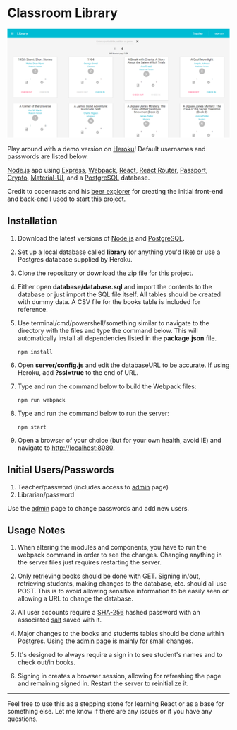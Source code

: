 # Classroom Library

![Library Preview](/www/images/preview.png?raw=true "Library Preview")

Play around with a demo version on [Heroku](https://classroomlibrary.herokuapp.com/)! Default usernames and passwords are listed below.

[Node.js](https://nodejs.org/en/) app using [Express](https://expressjs.com/), [Webpack](https://webpack.github.io/), [React](https://facebook.github.io/react/), [React Router](https://github.com/reactjs/react-router), [Passport](http://passportjs.org/), [Crypto](https://nodejs.org/api/crypto.html), [Material-UI](http://www.material-ui.com/#/), and a [PostgreSQL](https://www.postgresql.org/) database.

Credit to ccoenraets and his [beer explorer](https://github.com/ccoenraets/belgian-beer-explorer) for creating the initial front-end and back-end I used to start this project.

## Installation

1. Download the latest versions of [Node.js](https://nodejs.org/en/) and [PostgreSQL](https://www.postgresql.org/).

2. Set up a local database called **library** (or anything you'd like) or use a Postgres database supplied by Heroku.

3. Clone the repository or download the zip file for this project.

4. Either open **database/database.sql** and import the contents to the database or just import the SQL file itself. All tables should be created with dummy data. A CSV file for the books table is included for reference.

5. Use terminal/cmd/powershell/something similar to navigate to the directory with the files and type the command below. This will automatically install all dependencies listed in the **package.json** file.

    ```
    npm install
    ```

6. Open **server/config.js** and edit the databaseURL to be accurate. If using Heroku, add **?ssl=true** to the end of URL.

7. Type and run the command below to build the Webpack files:

    ```
    npm run webpack
    ```
    
8. Type and run the command below to run the server:

    ```
    npm start
    ```

9. Open a browser of your choice (but for your own health, avoid IE) and navigate to [http://localhost:8080](http://localhost:8080).

## Initial Users/Passwords

1. Teacher/password (includes access to [admin](http://localhost:8080/admin) page)
2. Librarian/password

Use the [admin](http://localhost:8080/admin) page to change passwords and add new users.

## Usage Notes

1. When altering the modules and components, you have to run the webpack command in order to see the changes. Changing anything in the server files just requires restarting the server.

2. Only retrieving books should be done with GET. Signing in/out, retrieving students, making changes to the database, etc. should all use POST. This is to avoid allowing sensitive information to be easily seen or allowing a URL to change the database.

3. All user accounts require a [SHA-256](https://en.wikipedia.org/wiki/SHA-2) hashed password with an associated [salt](https://en.wikipedia.org/wiki/Salt_(cryptography)) saved with it.

4. Major changes to the books and students tables should be done within Postgres. Using the [admin](http://localhost:8080/admin) page is mainly for small changes.

5. It's designed to always require a sign in to see student's names and to check out/in books.

6. Signing in creates a browser session, allowing for refreshing the page and remaining signed in. Restart the server to reinitialize it.

---

Feel free to use this as a stepping stone for learning React or as a base for something else. Let me know if there are any issues or if you have any questions.
